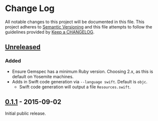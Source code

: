 # Change Log
All notable changes to this project will be documented in this file.
This project adheres to [Semantic Versioning](http://semver.org/) and this file attempts to follow the guidelines provided by [Keep a CHANGELOG](http://keepachangelog.com/).

## [Unreleased][unreleased]
### Added
- Ensure Gemspec has a minimum Ruby version. Choosing 2.x, as this is default on Yosemite machines.
- Adds in Swift code generation via `--language swift`. Default is `objc`.
  - Swift code generation will output a file `Resources.swift`.

## [0.1.1] - 2015-09-02
Initial public release.

[unreleased]: https://github.com/dynamit/referee/compare/0.1.1...HEAD
[0.1.1]: https://github.com/Dynamit/referee/tree/0.1.1
